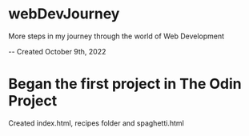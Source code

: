 # webDevJourney
More steps in my journey through the world of Web Development


-- Created October 9th, 2022

# Began the first project in The Odin Project
Created index.html, recipes folder and spaghetti.html